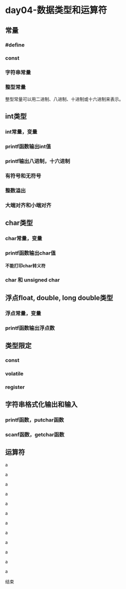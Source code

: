 # day04-数据类型和运算符

## 常量
### #define
### const
### 字符串常量
### 整型常量
   整型常量可以用二进制、八进制、十进制或十六进制来表示。 


## int类型
### int常量，变量
### printf函数输出int值
### printf输出八进制，十六进制
### 有符号和无符号
### 整数溢出
### 大端对齐和小端对齐


## char类型
### char常量，变量
### printf函数输出char值
#### 不能打印char转义符
### char 和 unsigned char


## 浮点float, double, long double类型
### 浮点常量，变量
### printf函数输出浮点数


## 类型限定
### const
### volatile
### register


## 字符串格式化输出和输入
### printf函数，putchar函数
### scanf函数，getchar函数



## 运算符




























































a

a

a

a

a

a

a

a

a

a

a

a

结束

